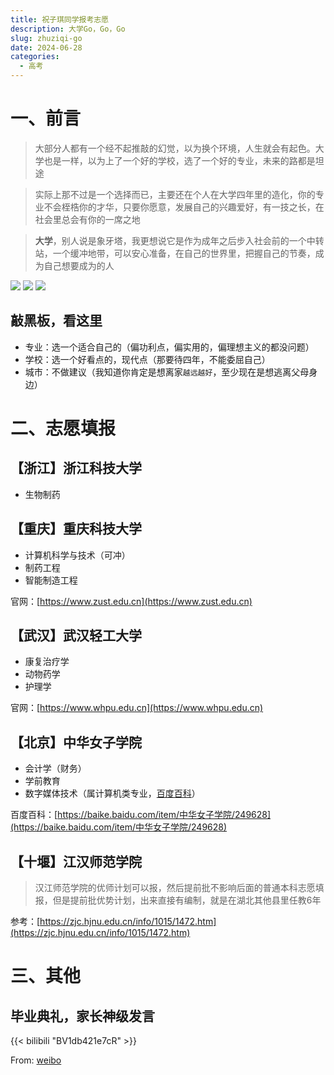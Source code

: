 ```yaml
---
title: 祝子琪同学报考志愿
description: 大学Go，Go，Go
slug: zhuziqi-go
date: 2024-06-28
categories:
  - 高考
---
```


# 一、前言

> 大部分人都有一个经不起推敲的幻觉，以为换个环境，人生就会有起色。大学也是一样，以为上了一个好的学校，选了一个好的专业，未来的路都是坦途

> 实际上那不过是一个选择而已，主要还在个人在大学四年里的造化，你的专业不会桎梏你的才华，只要你愿意，发展自己的兴趣爱好，有一技之长，在社会里总会有你的一席之地

> **大学**，别人说是象牙塔，我更想说它是作为成年之后步入社会前的一个中转站，一个缓冲地带，可以安心准备，在自己的世界里，把握自己的节奏，成为自己想要成为的人


![](images/2024-06-28-10-12-18.png) ![](images/2024-06-28-10-17-33.png) ![](images/2024-06-28-10-18-06.png)

## 敲黑板，看这里
- 专业：选一个适合自己的（偏功利点，偏实用的，偏理想主义的都没问题）
- 学校：选一个好看点的，现代点（那要待四年，不能委屈自己）
- 城市：不做建议（我知道你肯定是想离家`越远越好`，至少现在是想逃离父母身边）


# 二、志愿填报

## 【浙江】浙江科技大学

- 生物制药

## 【重庆】重庆科技大学

- 计算机科学与技术（可冲）
- 制药工程
- 智能制造工程

官网：[https://www.zust.edu.cn](https://www.zust.edu.cn)

##  【武汉】武汉轻工大学 

- 康复治疗学
- 动物药学
- 护理学

官网：[https://www.whpu.edu.cn](https://www.whpu.edu.cn)

## 【北京】中华女子学院

- 会计学（财务）
- 学前教育
- 数字媒体技术（属计算机类专业，[百度百科](https://baike.baidu.com/item/数字媒体技术/6512332)）

百度百科：[https://baike.baidu.com/item/中华女子学院/249628](https://baike.baidu.com/item/中华女子学院/249628)

## 【十堰】江汉师范学院

> 汉江师范学院的优师计划可以报，然后提前批不影响后面的普通本科志愿填报，但是提前批优势计划，出来直接有编制，就是在湖北其他县里任教6年

参考：[https://zjc.hjnu.edu.cn/info/1015/1472.htm](https://zjc.hjnu.edu.cn/info/1015/1472.htm)

# 三、其他

## 毕业典礼，家长神级发言
{{< bilibili "BV1db421e7cR" >}}

From: [weibo](https://weibo.com/tv/show/1034:5044473936412708?from=old_pc_videoshow)

